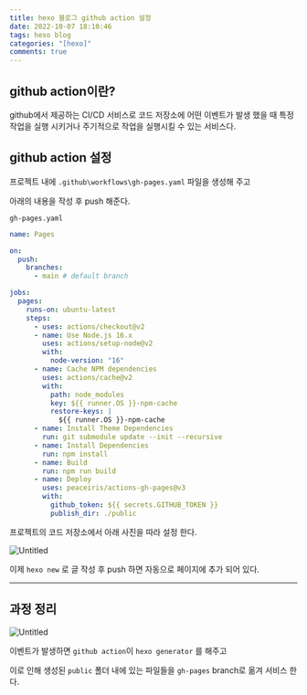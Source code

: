 ```yaml
---
title: hexo 블로그 github action 설정
date: 2022-10-07 18:10:46
tags: hexo blog
categories: "[hexo]"
comments: true
---
```


## github action이란?

github에서 제공하는 CI/CD 서비스로 코드 저장소에 어떤 이벤트가 발생 했을 때 특정 작업을 실행 시키거나 주기적으로 작업을 실행시킬 수 있는 서비스다.

## github action 설정

프로젝트 내에 `.github\workflows\gh-pages.yaml` 파일을 생성해 주고

아래의 내용을 작성 후 push 해준다.

`gh-pages.yaml`

```yaml
name: Pages

on:
  push:
    branches:
      - main # default branch

jobs:
  pages:
    runs-on: ubuntu-latest
    steps:
      - uses: actions/checkout@v2
      - name: Use Node.js 16.x
        uses: actions/setup-node@v2
        with:
          node-version: "16"
      - name: Cache NPM dependencies
        uses: actions/cache@v2
        with:
          path: node_modules
          key: ${{ runner.OS }}-npm-cache
          restore-keys: |
            ${{ runner.OS }}-npm-cache
      - name: Install Theme Dependencies
        run: git submodule update --init --recursive
      - name: Install Dependencies
        run: npm install
      - name: Build
        run: npm run build
      - name: Deploy
        uses: peaceiris/actions-gh-pages@v3
        with:
          github_token: ${{ secrets.GITHUB_TOKEN }}
          publish_dir: ./public
```

프로젝트의 코드 저장소에서 아래 사진을 따라 설정 한다.

![Untitled](/images/github_action1.png)

이제 `hexo new` 로 글 작성 후 push 하면 자동으로 페이지에 추가 되어 있다.

---

## 과정 정리

![Untitled](/images/Github_action2.png)

이벤트가 발생하면 `github action`이 `hexo generator` 를 해주고

이로 인해 생성된 `public` 폴더 내에 있는 파일들을 `gh-pages` branch로 옮겨 서비스 한다.
